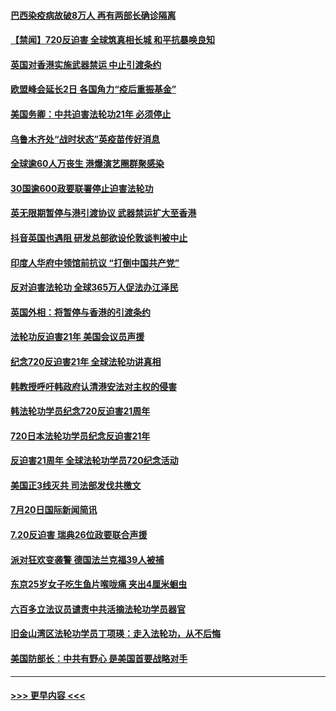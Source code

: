 #### [巴西染疫病故破8万人 再有两部长确诊隔离](../pages/prog202/a102898444.md?t=07211051) 
#### [【禁闻】720反迫害 全球筑真相长城 和平抗暴唤良知](../pages/prog202/a102898299.md?t=07211051) 
#### [英国对香港实施武器禁运 中止引渡条约](../pages/prog202/a102898167.md?t=07211051) 
#### [欧盟峰会延长2日 各国角力“疫后重振基金”](../pages/prog202/a102898248.md?t=07211051) 
#### [美国务卿：中共迫害法轮功21年 必须停止](../pages/prog202/a102898210.md?t=07211051) 
#### [乌鲁木齐处“战时状态”英疫苗传好消息](../pages/prog202/a102898230.md?t=07211051) 
#### [全球逾60人万丧生 港爆演艺圈群聚感染](../pages/prog202/a102898035.md?t=07211051) 
#### [30国逾600政要联署停止迫害法轮功](../pages/prog202/a102898055.md?t=07211051) 
#### [英无限期暂停与港引渡协议 武器禁运扩大至香港](../pages/prog202/a102898143.md?t=07211051) 
#### [抖音英国也遇阻 研发总部欲设伦敦谈判被中止](../pages/prog202/a102898102.md?t=07211051) 
#### [印度人华府中领馆前抗议 “打倒中国共产党”](../pages/prog202/a102898084.md?t=07211051) 
#### [反对迫害法轮功 全球365万人促法办江泽民](../pages/prog202/a102898031.md?t=07211051) 
#### [英国外相：将暂停与香港的引渡条约](../pages/prog202/a102898033.md?t=07211051) 
#### [法轮功反迫害21年 美国会议员声援](../pages/prog202/a102898043.md?t=07211051) 
#### [纪念720反迫害21年 全球法轮功讲真相](../pages/prog202/a102898040.md?t=07211051) 
#### [韩教授呼吁韩政府认清港安法对主权的侵害](../pages/prog202/a102897982.md?t=07211051) 
#### [韩法轮功学员纪念720反迫害21周年](../pages/prog202/a102897952.md?t=07211051) 
#### [720日本法轮功学员纪念反迫害21年](../pages/prog202/a102897949.md?t=07211051) 
#### [反迫害21周年 全球法轮功学员720纪念活动](../pages/prog202/a102897467.md?t=07211051) 
#### [美国正3线灭共 司法部发伐共檄文](../pages/prog202/a102897840.md?t=07211051) 
#### [7月20日国际新闻简讯](../pages/prog202/a102897803.md?t=07211051) 
#### [7.20反迫害  瑞典26位政要联合声援](../pages/prog202/a102897805.md?t=07211051) 
#### [派对狂欢变袭警 德国法兰克福39人被捕](../pages/prog202/a102897758.md?t=07211051) 
#### [东京25岁女子吃生鱼片喉咙痛 夹出4厘米蛔虫](../pages/prog202/a102897757.md?t=07211051) 
#### [六百多立法议员谴责中共活摘法轮功学员器官](../pages/prog202/a102897743.md?t=07211051) 
#### [旧金山湾区法轮功学员丁项瑛：走入法轮功，从不后悔](../pages/prog202/a102897738.md?t=07211051) 
#### [美国防部长：中共有野心 是美国首要战略对手](../pages/prog202/a102897726.md?t=07211051) 

----
#### [ >>> 更早内容 <<< ](../indexes/prog202-earlier.md)
